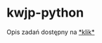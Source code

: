 # kwjp-python
Opis zadań dostępny na [\*klik\*](https://web.archive.org/web/20200617204542/https://cs.pwr.edu.pl/zawada/kwjp/)
